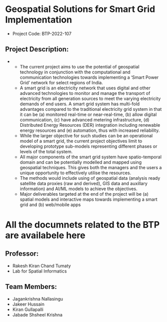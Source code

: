 # Geospatial Solutions for Smart Grid Implementation
  - Project Code: BTP-2022-107
## Project Description:
-
    - The current project aims to use the potential of geospatial technology in conjunction with the computational and communication technologies towards implementing a ‘Smart Power Grid’ network for select regions of India.
    - A smart grid is an electricity network that uses digital and other advanced technologies to monitor and manage the transport of electricity from all generation sources to meet the varying electricity demands of end users. A smart grid system has multi-fold advantages compared to the traditional electricity grid system in that it can be (a) monitored real-time or near-real-time, (b) allow digital communication, (c) have advanced metering infrastructure, (d) Distributed Energy Resources (DER) integration including renewable energy resources and (e) automation, thus with increased reliability.
    - While the larger objective for such studies can be an operational model of a smart grid, the current project objectives limit to developing prototype sub-models representing different phases or levels of the total system.
    - All major components of the smart grid system have spatio-temporal domain and can be potentially modelled and mapped using geospatial techniques. This gives both the managers and the users a unique opportunity to effectively utilise the resources.
    - The methods would include using of geospatial data (analysis ready satellite data proxies (raw and derived), GIS data and auxillary information) and AI/ML models to achieve the objectives.
    - Major deliverables targeted at the end of the project will be (a) spatial models and interactive maps towards implementing a smart grid and (b) web/mobile apps
  
# All the documnets related to the BTP are availabele here

## Professor:
 - Rakesh Kiran Chand Tumaty
 - Lab for Spatial Informatics

## Team Members:
 - Jagankrishna Nallasingu
 - Jakeer Hussain
 - Kiran Gullapalli
 - Jabade Shsheel Krishna
 
